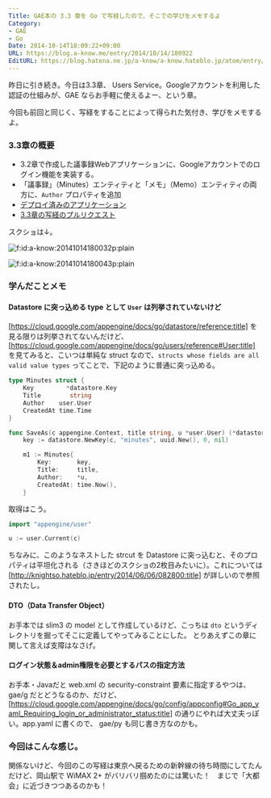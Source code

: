 ```yaml
---
Title: GAE本の 3.3 章を Go で写経したので、そこでの学びをメモするよ
Category:
- GAE
- Go
Date: 2014-10-14T18:09:22+09:00
URL: https://blog.a-know.me/entry/2014/10/14/180922
EditURL: https://blog.hatena.ne.jp/a-know/a-know.hateblo.jp/atom/entry/8454420450068561058
---
```


昨日に引き続き。今日は3.3章、 Users Service。Googleアカウントを利用した認証の仕組みが、GAE ならお手軽に使えるよー、という章。

今回も前回と同じく、写経をすることによって得られた気付き、学びをメモするよ。



### 3.3章の概要
* 3.2章で作成した議事録Webアプリケーションに、Googleアカウントでのログイン機能を実装する。
* 「議事録」（Minutes）エンティティと「メモ」（Memo）エンティティの両方に、`Author` プロパティを追加
* [デプロイ済みのアプリケーション](http://gaeshakyo-with-go.appspot.com/statics/index.html)
* [3.3章の写経のプルリクエスト](https://github.com/a-know/gaeshakyo-with-go/pull/2)

スクショは↓。

<p><span itemscope itemtype="http://schema.org/Photograph"><img src="http://cdn-ak.f.st-hatena.com/images/fotolife/a/a-know/20141014/20141014180032.png" alt="f:id:a-know:20141014180032p:plain" title="f:id:a-know:20141014180032p:plain" class="hatena-fotolife" itemprop="image"></span></p>


<p><span itemscope itemtype="http://schema.org/Photograph"><img src="http://cdn-ak.f.st-hatena.com/images/fotolife/a/a-know/20141014/20141014180043.png" alt="f:id:a-know:20141014180043p:plain" title="f:id:a-know:20141014180043p:plain" class="hatena-fotolife" itemprop="image"></span></p>


### 学んだことメモ
#### Datastore に突っ込める type として `User` は列挙されていないけど

[https://cloud.google.com/appengine/docs/go/datastore/reference:title] を見る限りは列挙されてないんだけど、[https://cloud.google.com/appengine/docs/go/users/reference#User:title] を見てみると、こいつは単純な struct なので、`structs whose fields are all valid value types` ってことで、下記のように普通に突っ込める。

```go
type Minutes struct {
	Key         *datastore.Key
	Title        string
	Author    user.User
	CreatedAt time.Time
}
```

```go
func SaveAs(c appengine.Context, title string, u *user.User) (*datastore.Key, error) {
	key := datastore.NewKey(c, "minutes", uuid.New(), 0, nil)

	m1 := Minutes{
		Key:       key,
		Title:     title,
		Author:    *u,
		CreatedAt: time.Now(),
	}
```

取得はこう。


```go
import "appengine/user"

u := user.Current(c)
```

ちなみに、このようなネストした strcut を Datastore に突っ込むと、そのプロパティは平坦化される（さきほどのスクショの2枚目みたいに）。これについては [http://knightso.hateblo.jp/entry/2014/06/06/082800:title] が詳しいので参照されたし。

#### DTO（Data Transfer Object）

お手本では slim3 の model として作成しているけど、こっちは `dto` というディレクトリを掘ってそこに定義してやってみることにした。
とりあえずこの章に関して言えば支障はなさげ。


#### ログイン状態＆admin権限を必要とするパスの指定方法

お手本・Javaだと web.xml の security-constraint 要素に指定するやつは、 gae/g だとどうなるのか、だけど、 [https://cloud.google.com/appengine/docs/go/config/appconfig#Go_app_yaml_Requiring_login_or_administrator_status:title] の通りにやれば大丈夫っぽい。app.yaml に書くので、 gae/py も同じ書き方なのかも。


### 今回はこんな感じ。

関係ないけど、今回のこの写経は東京へ戻るための新幹線の待ち時間にしてたんだけど、岡山駅で WiMAX 2+ がバリバリ掴めたのには驚いた！　まじで「大都会」に近づきつつあるのかも！
